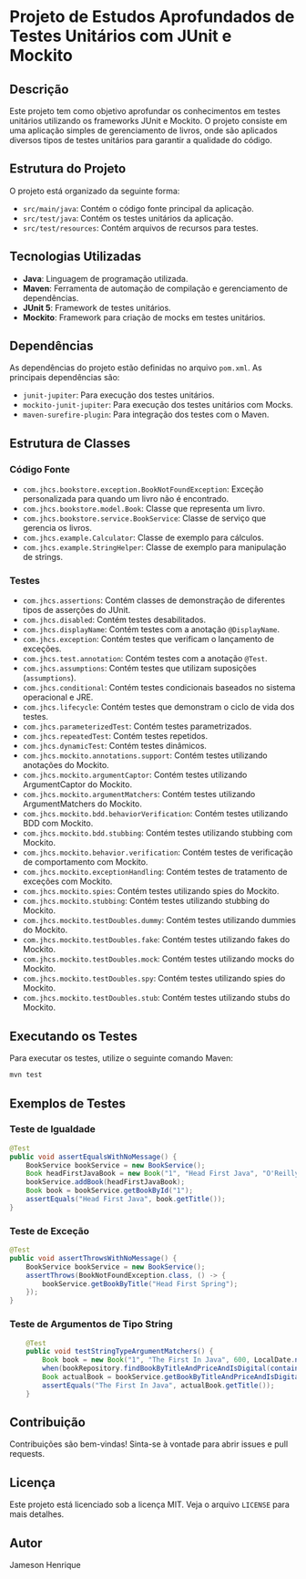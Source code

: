 # Projeto de Estudos Aprofundados de Testes Unitários com JUnit e Mockito

## Descrição
Este projeto tem como objetivo aprofundar os conhecimentos em testes unitários utilizando os frameworks JUnit e Mockito. O projeto consiste em uma aplicação simples de gerenciamento de livros, onde são aplicados diversos tipos de testes unitários para garantir a qualidade do código.

## Estrutura do Projeto
O projeto está organizado da seguinte forma:
- `src/main/java`: Contém o código fonte principal da aplicação.
- `src/test/java`: Contém os testes unitários da aplicação.
- `src/test/resources`: Contém arquivos de recursos para testes.

## Tecnologias Utilizadas
- **Java**: Linguagem de programação utilizada.
- **Maven**: Ferramenta de automação de compilação e gerenciamento de dependências.
- **JUnit 5**: Framework de testes unitários.
- **Mockito**: Framework para criação de mocks em testes unitários.

## Dependências
As dependências do projeto estão definidas no arquivo `pom.xml`. As principais dependências são:
- `junit-jupiter`: Para execução dos testes unitários.
- `mockito-junit-jupiter`: Para execução dos testes unitários com Mocks.
- `maven-surefire-plugin`: Para integração dos testes com o Maven.

## Estrutura de Classes
### Código Fonte
- `com.jhcs.bookstore.exception.BookNotFoundException`: Exceção personalizada para quando um livro não é encontrado.
- `com.jhcs.bookstore.model.Book`: Classe que representa um livro.
- `com.jhcs.bookstore.service.BookService`: Classe de serviço que gerencia os livros.
- `com.jhcs.example.Calculator`: Classe de exemplo para cálculos.
- `com.jhcs.example.StringHelper`: Classe de exemplo para manipulação de strings.

### Testes
- `com.jhcs.assertions`: Contém classes de demonstração de diferentes tipos de asserções do JUnit.
- `com.jhcs.disabled`: Contém testes desabilitados.
- `com.jhcs.displayName`: Contém testes com a anotação `@DisplayName`.
- `com.jhcs.exception`: Contém testes que verificam o lançamento de exceções.
- `com.jhcs.test.annotation`: Contém testes com a anotação `@Test`.
- `com.jhcs.assumptions`: Contém testes que utilizam suposições (`assumptions`).
- `com.jhcs.conditional`: Contém testes condicionais baseados no sistema operacional e JRE.
- `com.jhcs.lifecycle`: Contém testes que demonstram o ciclo de vida dos testes.
- `com.jhcs.parameterizedTest`: Contém testes parametrizados.
- `com.jhcs.repeatedTest`: Contém testes repetidos.
- `com.jhcs.dynamicTest`: Contém testes dinâmicos.
- `com.jhcs.mockito.annotations.support`: Contém testes utilizando anotações do Mockito.
- `com.jhcs.mockito.argumentCaptor`: Contém testes utilizando ArgumentCaptor do Mockito.
- `com.jhcs.mockito.argumentMatchers`: Contém testes utilizando ArgumentMatchers do Mockito.
- `com.jhcs.mockito.bdd.behaviorVerification`: Contém testes utilizando BDD com Mockito.
- `com.jhcs.mockito.bdd.stubbing`: Contém testes utilizando stubbing com Mockito.
- `com.jhcs.mockito.behavior.verification`: Contém testes de verificação de comportamento com Mockito.
- `com.jhcs.mockito.exceptionHandling`: Contém testes de tratamento de exceções com Mockito.
- `com.jhcs.mockito.spies`: Contém testes utilizando spies do Mockito.
- `com.jhcs.mockito.stubbing`: Contém testes utilizando stubbing do Mockito.
- `com.jhcs.mockito.testDoubles.dummy`: Contém testes utilizando dummies do Mockito.
- `com.jhcs.mockito.testDoubles.fake`: Contém testes utilizando fakes do Mockito.
- `com.jhcs.mockito.testDoubles.mock`: Contém testes utilizando mocks do Mockito.
- `com.jhcs.mockito.testDoubles.spy`: Contém testes utilizando spies do Mockito.
- `com.jhcs.mockito.testDoubles.stub`: Contém testes utilizando stubs do Mockito.

## Executando os Testes
Para executar os testes, utilize o seguinte comando Maven:
```sh
mvn test
```

## Exemplos de Testes
### Teste de Igualdade
```java
@Test
public void assertEqualsWithNoMessage() {
    BookService bookService = new BookService();
    Book headFirstJavaBook = new Book("1", "Head First Java", "O'Reilly");
    bookService.addBook(headFirstJavaBook);
    Book book = bookService.getBookById("1");
    assertEquals("Head First Java", book.getTitle());
}
```

### Teste de Exceção
```java
@Test
public void assertThrowsWithNoMessage() {
    BookService bookService = new BookService();
    assertThrows(BookNotFoundException.class, () -> {
        bookService.getBookByTitle("Head First Spring");
    });
}
```
### Teste de Argumentos de Tipo String
```java
    @Test
    public void testStringTypeArgumentMatchers() {
        Book book = new Book("1", "The First In Java", 600, LocalDate.now());
        when(bookRepository.findBookByTitleAndPriceAndIsDigital(contains("First"), anyInt(), anyBoolean())).thenReturn(book);
        Book actualBook = bookService.getBookByTitleAndPriceAndIsDigital("The First In Spring", 600, true);
        assertEquals("The First In Java", actualBook.getTitle());
    }
```
## Contribuição
Contribuições são bem-vindas! Sinta-se à vontade para abrir issues e pull requests.

## Licença
Este projeto está licenciado sob a licença MIT. Veja o arquivo `LICENSE` para mais detalhes.

## Autor
Jameson Henrique
